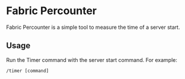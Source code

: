 # Fabric Percounter
Fabric Percounter is a simple tool to measure the time of a server start.

## Usage
Run the Timer command with the server start command. For example:
```
/timer [command]
```


